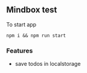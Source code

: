 ## Mindbox test

To start app

```
npm i && npm run start
```

### Features

- save todos in localstorage
